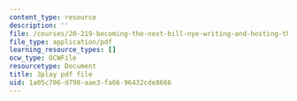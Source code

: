 ```yaml
---
content_type: resource
description: ''
file: /courses/20-219-becoming-the-next-bill-nye-writing-and-hosting-the-educational-show-january-iap-2015/1a05c706d798aae3fa6696432cde8666_iR6FUYCNi5A.pdf
file_type: application/pdf
learning_resource_types: []
ocw_type: OCWFile
resourcetype: Document
title: 3play pdf file
uid: 1a05c706-d798-aae3-fa66-96432cde8666
---
```

